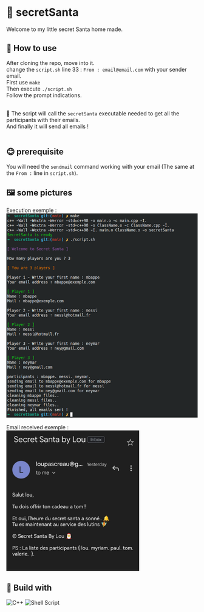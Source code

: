 # 🎅 secretSanta

Welcome to my little secret Santa home made.

## 👀 How to use

After cloning the repo, move into it. <br>
change the ``script.sh`` line 33 : ``From : email@email.com`` with your sender email.<br>
First use ``make`` <br>
Then execute ``./script.sh`` <br>
Follow the prompt indications. <br>
<br>

🦄 The script will call the ``secretSanta`` executable needed to get all the participants with their emails.<br>
And finally it will send all emails !<br>
<br>

## 😊 prerequisite

You will need the ``sendmail`` command working with your email (The same at the ``From :`` line in ``script.sh``).

## 🖼️ some pictures

Execution exemple :<br>
<img src="img/execution_exemple.png" width="750px" />

Email received exemple :<br>
<img src="img/email_result.jpg" width="350px" />

## 🔧 Build with

![C++](https://img.shields.io/badge/c++-%2300599C.svg?style=for-the-badge&logo=c%2B%2B&logoColor=white)
![Shell Script](https://img.shields.io/badge/shell_script-%23121011.svg?style=for-the-badge&logo=gnu-bash&logoColor=white)
